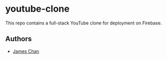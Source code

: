 # youtube-clone

This repo contains a full-stack YouTube clone for deployment on Firebase.

## Authors
- [James Chan](https://github.com/chanjbc)